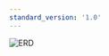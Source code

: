 ```yaml
---
standard_version: '1.0'
---
```


![ERD](../LGA_ApplicationProfileBasicEntityRelationshipDiagram.png)
